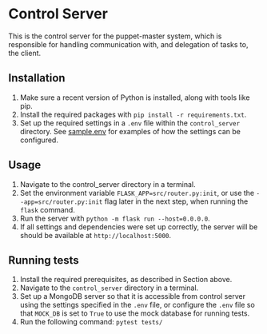 # Control Server
This is the control server for the puppet-master system, which is responsible 
for handling communication with, and delegation of tasks to, the client.

## Installation
1. Make sure a recent version of Python is installed, along with tools like pip.
2. Install the required packages with `pip install -r requirements.txt`.
3. Set up the required settings in a `.env` file within the `control_server` 
   directory. See [sample.env](sample.env) for examples of how the settings
   can be configured.

## Usage
1. Navigate to the control_server directory in a terminal.
2. Set the environment variable `FLASK_APP=src/router.py:init`, or use the 
   `--app=src/router.py:init` flag later in the next step, when running the `flask`
   command.
3. Run the server with `python -m flask run --host=0.0.0.0`.
4. If all settings and dependencies were set up correctly, the server will be
   should be available at `http://localhost:5000`.


## Running tests
1. Install the required prerequisites, as described in Section above.
2. Navigate to the `control_server` directory in a terminal.
3. Set up a MongoDB server so that it is accessible from control server using the settings specified in the `.env` file, or configure the `.env` file so that `MOCK_DB` is set to `True` to use the mock database for running tests.    
4. Run the following command: `pytest tests/`
